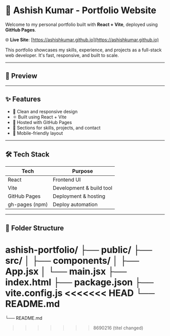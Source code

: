 # 🚀 Ashish Kumar - Portfolio Website

Welcome to my personal portfolio built with **React + Vite**, deployed using **GitHub Pages**.

🌐 **Live Site**: [https://ashishkumar.github.io](https://ashishkumar.github.io)

This portfolio showcases my skills, experience, and projects as a full-stack web developer. It's fast, responsive, and built to scale.

---

## 📸 Preview

<!-- Uncomment and add a real screenshot path if you have one -->
<!-- ![Portfolio Screenshot](./public/preview.png) -->

---

## ✨ Features

- 🎯 Clean and responsive design
- ⚛️ Built using React + Vite
- 🚀 Hosted with GitHub Pages
- 🧰 Sections for skills, projects, and contact
- 📱 Mobile-friendly layout

---

## 🛠️ Tech Stack

| Tech             | Purpose                    |
|------------------|----------------------------|
| React            | Frontend UI                |
| Vite             | Development & build tool   |
| GitHub Pages     | Deployment & hosting       |
| gh-pages (npm)   | Deploy automation          |

---

## 📁 Folder Structure

ashish-portfolio/
├── public/
├── src/
│ ├── components/
│ ├── App.jsx
│ └── main.jsx
├── index.html
├── package.json
├── vite.config.js
<<<<<<< HEAD
└── README.md
=======
└── README.md
>>>>>>> 8690216 (titel changed)
